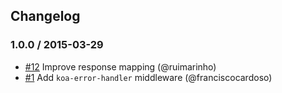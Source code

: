 ## Changelog

### 1.0.0 / 2015-03-29
- [#12](https://github.com/bitreserve/koa-error-mapper/pull/12) Improve response mapping (@ruimarinho)
- [#1](https://github.com/bitreserve/koa-error-mapper/pull/1) Add `koa-error-handler` middleware (@franciscocardoso)
